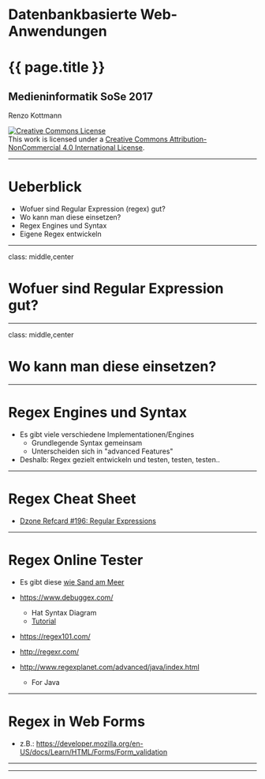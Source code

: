 # Datenbankbasierte Web-Anwendungen
# {{ page.title }}
## Medieninformatik SoSe 2017

Renzo Kottmann
 

<a rel="license"
href="http://creativecommons.org/licenses/by-nc/4.0/"><img
alt="Creative Commons License" style="border-width:0"
src="https://licensebuttons.net/l/by-nc/4.0/88x31.png" /></a><br
/>This work is licensed under a <a rel="license"
href="http://creativecommons.org/licenses/by-nc/4.0/">Creative Commons
Attribution-NonCommercial 4.0 International License</a>.

---

# Ueberblick

* Wofuer sind Regular Expression (regex) gut?
* Wo kann man diese einsetzen?
* Regex Engines und Syntax
* Eigene Regex entwickeln
---
class: middle,center

# Wofuer sind Regular Expression gut?

---

class: middle,center

# Wo kann man diese einsetzen?

---

# Regex Engines und Syntax

* Es gibt viele verschiedene Implementationen/Engines
  * Grundlegende Syntax gemeinsam
  * Unterscheiden sich in "advanced Features"
* Deshalb: Regex gezielt entwickeln und testen, testen, testen..

---
# Regex Cheat Sheet

* [Dzone Refcard #196: Regular Expressions](https://dzone.com/refcardz/regular-expressions)

---
# Regex Online Tester

* Es gibt diese [wie Sand am Meer](https://www.google.de/search?q=regular+expression+tester)

* https://www.debuggex.com/
  * Hat Syntax Diagram
  * [Tutorial](https://www.youtube.com/watch?v=xyp7ASl5ss4)
* https://regex101.com/
* http://regexr.com/
* http://www.regexplanet.com/advanced/java/index.html
  * For Java

---

# Regex in Web Forms

* z.B.: https://developer.mozilla.org/en-US/docs/Learn/HTML/Forms/Form_validation

---
  
  
  

---